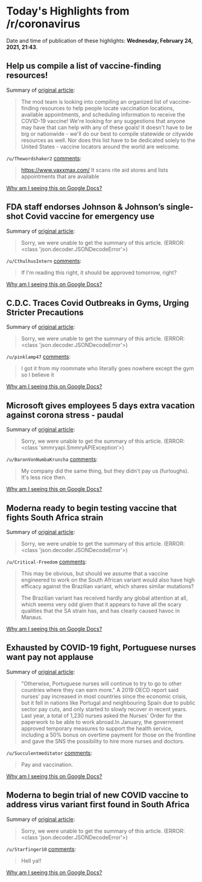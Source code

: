 # Today's Highlights from /r/coronavirus

Date and time of publication of these highlights: **Wednesday, February 24, 2021, 21:43**.

## Help us compile a list of vaccine-finding resources!

Summary of [original article](https://www.reddit.com/r/Coronavirus/comments/lqlg2c/help_us_compile_a_list_of_vaccinefinding_resources/):

> The mod team is looking into compiling an organized list of vaccine-finding resources to help people locate vaccination locations, available appointments, and scheduling information to receive the COVID-19 vaccine! We're looking for any suggestions that anyone may have that can help with any of these goals! It doesn't have to be big or nationwide - we'll do our best to compile statewide or citywide resources as well. Nor does this list have to be dedicated solely to the United States - vaccine locators around the world are welcome.

`/u/Thewordshaker2` [comments](https://www.reddit.com/r/Coronavirus/comments/lqlg2c/help_us_compile_a_list_of_vaccinefinding_resources/):

> https://www.vaxxmax.com/
> It scans rite aid stores and lists appointments that are available

[Why am I seeing this on Google Docs?](https://docs.google.com/document/d/1Dc6We63vOXIZsc0op-Bt4abqkYjXzOigalQqFxmvvbM/edit?usp=sharing)

## FDA staff endorses Johnson & Johnson’s single-shot Covid vaccine for emergency use

Summary of [original article](https://www.cnbc.com/2021/02/24/covid-vaccine-fda-staff-endorses-jjs-single-shot-for-emergency-use.html):

> Sorry, we were unable to get the summary of this article. (ERROR: <class 'json.decoder.JSONDecodeError'>)

`/u/CthulhusIntern` [comments](https://www.reddit.com/r/Coronavirus/comments/lrcn3y/fda_staff_endorses_johnson_johnsons_singleshot/):

> If I'm reading this right, it should be approved tomorrow, right?

[Why am I seeing this on Google Docs?](https://docs.google.com/document/d/1Dc6We63vOXIZsc0op-Bt4abqkYjXzOigalQqFxmvvbM/edit?usp=sharing)

## C.D.C. Traces Covid Outbreaks in Gyms, Urging Stricter Precautions

Summary of [original article](https://www.nytimes.com/2021/02/24/health/coronavirus-gyms-outbreaks.html):

> Sorry, we were unable to get the summary of this article. (ERROR: <class 'json.decoder.JSONDecodeError'>)

`/u/pinklamp47` [comments](https://www.reddit.com/r/Coronavirus/comments/lrqygk/cdc_traces_covid_outbreaks_in_gyms_urging/):

> I got it from my roommate who literally goes nowhere except the gym so I believe it

[Why am I seeing this on Google Docs?](https://docs.google.com/document/d/1Dc6We63vOXIZsc0op-Bt4abqkYjXzOigalQqFxmvvbM/edit?usp=sharing)

## Microsoft gives employees 5 days extra vacation against corona stress - paudal

Summary of [original article](https://www.paudal.com/2021/02/23/microsoft-gives-employees-5-days-extra-vacation-against-corona-stress/):

> Sorry, we were unable to get the summary of this article. (ERROR: <class 'smmryapi.SmmryAPIException'>)

`/u/BaronVonNumbaKruncha` [comments](https://www.reddit.com/r/Coronavirus/comments/lroxzy/microsoft_gives_employees_5_days_extra_vacation/):

> My company did the same thing, but they didn't pay us (furloughs). It's less nice then.

[Why am I seeing this on Google Docs?](https://docs.google.com/document/d/1Dc6We63vOXIZsc0op-Bt4abqkYjXzOigalQqFxmvvbM/edit?usp=sharing)

## Moderna ready to begin testing vaccine that fights South Africa strain

Summary of [original article](https://www.independent.co.uk/news/world/americas/coronavirus-vaccine-moderna-south-african-variant-b1807009.html):

> Sorry, we were unable to get the summary of this article. (ERROR: <class 'json.decoder.JSONDecodeError'>)

`/u/Critical-Freedom` [comments](https://www.reddit.com/r/Coronavirus/comments/lroog3/moderna_ready_to_begin_testing_vaccine_that/):

> This may be obvious, but should we assume that a vaccine engineered to work on the South African variant would also have high efficacy against the Brazilian variant, which shares similar mutations?
> 
> The Brazilian variant has received hardly any global attention at all, which seems very odd given that it appears to have all the scary qualities that the SA strain has, and has clearly caused havoc in Manaus.

[Why am I seeing this on Google Docs?](https://docs.google.com/document/d/1Dc6We63vOXIZsc0op-Bt4abqkYjXzOigalQqFxmvvbM/edit?usp=sharing)

## Exhausted by COVID-19 fight, Portuguese nurses want pay not applause

Summary of [original article](https://www.reuters.com/article/us-health-coronavirus-portugal-nurse/exhausted-by-covid-19-fight-portuguese-nurses-want-pay-not-applause-idUSKBN2AO136):

> "Otherwise, Portuguese nurses will continue to try to go to other countries where they can earn more." A 2019 OECD report said nurses' pay increased in most countries since the economic crisis, but it fell in nations like Portugal and neighbouring Spain due to public sector pay cuts, and only started to slowly recover in recent years. Last year, a total of 1,230 nurses asked the Nurses' Order for the paperwork to be able to work abroad.In January, the government approved temporary measures to support the health service, including a 50% bonus on overtime payment for those on the frontline and gave the SNS the possibility to hire more nurses and doctors.

`/u/Succulentmeditator` [comments](https://www.reddit.com/r/Coronavirus/comments/lrtceh/exhausted_by_covid19_fight_portuguese_nurses_want/):

> Pay and vaccination.

[Why am I seeing this on Google Docs?](https://docs.google.com/document/d/1Dc6We63vOXIZsc0op-Bt4abqkYjXzOigalQqFxmvvbM/edit?usp=sharing)

## Moderna to begin trial of new COVID vaccine to address virus variant first found in South Africa

Summary of [original article](https://www.usatoday.com/story/news/health/2021/02/24/moderna-begin-trial-new-covid-vaccine-address-virus-variant/6802803002/):

> Sorry, we were unable to get the summary of this article. (ERROR: <class 'json.decoder.JSONDecodeError'>)

`/u/Starfinger10` [comments](https://www.reddit.com/r/Coronavirus/comments/lrnq6y/moderna_to_begin_trial_of_new_covid_vaccine_to/):

> Hell ya!!

[Why am I seeing this on Google Docs?](https://docs.google.com/document/d/1Dc6We63vOXIZsc0op-Bt4abqkYjXzOigalQqFxmvvbM/edit?usp=sharing)

